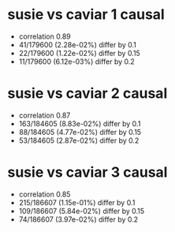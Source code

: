 # susie vs caviar  1 causal

- correlation 0.89
- 41/179600 (2.28e-02%) differ by 0.1
- 22/179600 (1.22e-02%) differ by 0.15
- 11/179600 (6.12e-03%) differ by 0.2


# susie vs caviar  2 causal

- correlation 0.87
- 163/184605 (8.83e-02%) differ by 0.1
- 88/184605 (4.77e-02%) differ by 0.15
- 53/184605 (2.87e-02%) differ by 0.2


# susie vs caviar  3 causal

- correlation 0.85
- 215/186607 (1.15e-01%) differ by 0.1
- 109/186607 (5.84e-02%) differ by 0.15
- 74/186607 (3.97e-02%) differ by 0.2


